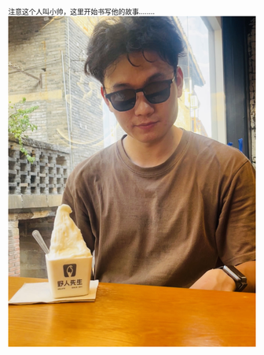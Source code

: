 注意这个人叫小帅，这里开始书写他的故事........
![IMG_1328.jpeg](https://raw.githubusercontent.com/BrandonWenn/tinymind-blog/main/assets/images/2025-10-20/1760969475051.jpeg)